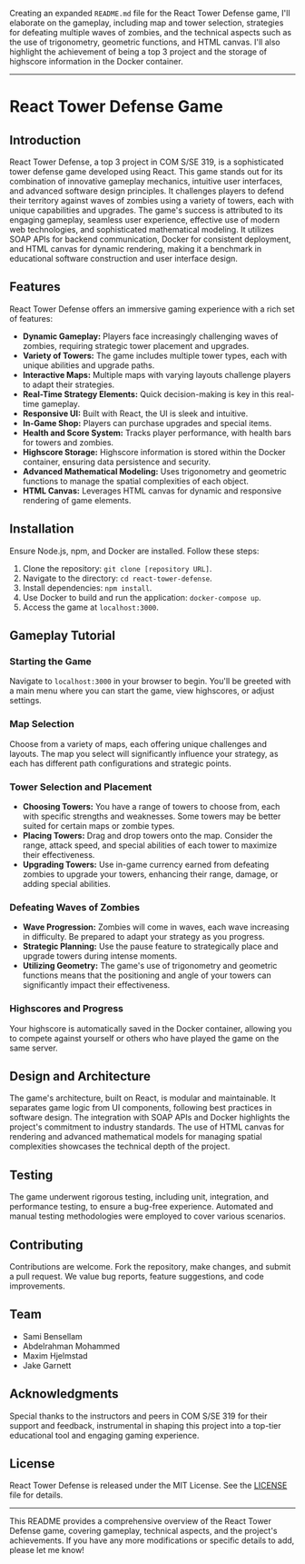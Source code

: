 Creating an expanded `README.md` file for the React Tower Defense game, I'll elaborate on the gameplay, including map and tower selection, strategies for defeating multiple waves of zombies, and the technical aspects such as the use of trigonometry, geometric functions, and HTML canvas. I'll also highlight the achievement of being a top 3 project and the storage of highscore information in the Docker container.

---

# React Tower Defense Game

## Introduction
React Tower Defense, a top 3 project in COM S/SE 319, is a sophisticated tower defense game developed using React. This game stands out for its combination of innovative gameplay mechanics, intuitive user interfaces, and advanced software design principles. It challenges players to defend their territory against waves of zombies using a variety of towers, each with unique capabilities and upgrades. The game's success is attributed to its engaging gameplay, seamless user experience, effective use of modern web technologies, and sophisticated mathematical modeling. It utilizes SOAP APIs for backend communication, Docker for consistent deployment, and HTML canvas for dynamic rendering, making it a benchmark in educational software construction and user interface design.

## Features
React Tower Defense offers an immersive gaming experience with a rich set of features:
- **Dynamic Gameplay:** Players face increasingly challenging waves of zombies, requiring strategic tower placement and upgrades.
- **Variety of Towers:** The game includes multiple tower types, each with unique abilities and upgrade paths.
- **Interactive Maps:** Multiple maps with varying layouts challenge players to adapt their strategies.
- **Real-Time Strategy Elements:** Quick decision-making is key in this real-time gameplay.
- **Responsive UI:** Built with React, the UI is sleek and intuitive.
- **In-Game Shop:** Players can purchase upgrades and special items.
- **Health and Score System:** Tracks player performance, with health bars for towers and zombies.
- **Highscore Storage:** Highscore information is stored within the Docker container, ensuring data persistence and security.
- **Advanced Mathematical Modeling:** Uses trigonometry and geometric functions to manage the spatial complexities of each object.
- **HTML Canvas:** Leverages HTML canvas for dynamic and responsive rendering of game elements.

## Installation
Ensure Node.js, npm, and Docker are installed. Follow these steps:
1. Clone the repository: `git clone [repository URL]`.
2. Navigate to the directory: `cd react-tower-defense`.
3. Install dependencies: `npm install`.
4. Use Docker to build and run the application: `docker-compose up`.
5. Access the game at `localhost:3000`.

## Gameplay Tutorial
### Starting the Game
Navigate to `localhost:3000` in your browser to begin. You'll be greeted with a main menu where you can start the game, view highscores, or adjust settings.

### Map Selection
Choose from a variety of maps, each offering unique challenges and layouts. The map you select will significantly influence your strategy, as each has different path configurations and strategic points.

### Tower Selection and Placement
- **Choosing Towers:** You have a range of towers to choose from, each with specific strengths and weaknesses. Some towers may be better suited for certain maps or zombie types.
- **Placing Towers:** Drag and drop towers onto the map. Consider the range, attack speed, and special abilities of each tower to maximize their effectiveness.
- **Upgrading Towers:** Use in-game currency earned from defeating zombies to upgrade your towers, enhancing their range, damage, or adding special abilities.

### Defeating Waves of Zombies
- **Wave Progression:** Zombies will come in waves, each wave increasing in difficulty. Be prepared to adapt your strategy as you progress.
- **Strategic Planning:** Use the pause feature to strategically place and upgrade towers during intense moments.
- **Utilizing Geometry:** The game's use of trigonometry and geometric functions means that the positioning and angle of your towers can significantly impact their effectiveness.

### Highscores and Progress
Your highscore is automatically saved in the Docker container, allowing you to compete against yourself or others who have played the game on the same server.

## Design and Architecture
The game's architecture, built on React, is modular and maintainable. It separates game logic from UI components, following best practices in software design. The integration with SOAP APIs and Docker highlights the project's commitment to industry standards. The use of HTML canvas for rendering and advanced mathematical models for managing spatial complexities showcases the technical depth of the project.

## Testing
The game underwent rigorous testing, including unit, integration, and performance testing, to ensure a bug-free experience. Automated and manual testing methodologies were employed to cover various scenarios.

## Contributing
Contributions are welcome. Fork the repository, make changes, and submit a pull request. We value bug reports, feature suggestions, and code improvements.

## Team
- Sami Bensellam
- Abdelrahman Mohammed
- Maxim Hjelmstad
- Jake Garnett

## Acknowledgments
Special thanks to the instructors and peers in COM S/SE 319 for their support and feedback, instrumental in shaping this project into a top-tier educational tool and engaging gaming experience.

## License
React Tower Defense is released under the MIT License. See the [LICENSE](LICENSE.md) file for details.

---

This README provides a comprehensive overview of the React Tower Defense game, covering gameplay, technical aspects, and the project's achievements. If you have any more modifications or specific details to add, please let me know!
